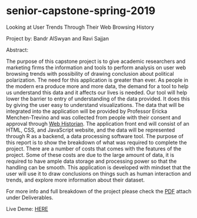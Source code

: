 # senior-capstone-spring-2019

Looking at User Trends Through Their Web Browsing History

Project by: Bandr AlSwyan and Ravi Sajjan

Abstract:

The purpose of this capstone project is to give academic researchers and marketing firms the information and tools to perform analysis on user web browsing trends with possibility of drawing conclusion about political polarization. The need for this application is greater than ever. As people in the modern era produce more and more data, the demand for a tool to help us understand this data and it affects our lives is needed. Our tool will help lower the barrier to entry of understanding of the data provided. It does this by giving the user easy to understand visualizations. The data that will be integrated into the application will be provided by Professor Ericka Menchen-Trevino and was collected from people with their consent and approval through [Web Historian](http://www.webhistorian.org/). The application front end will consist of an HTML, CSS, and JavaScript website, and the data will be represented through R as a backend, a data processing software tool. The purpose of this report is to show the breakdown of what was required to complete the project. There are a number of costs that comes with the features of the project. Some of these costs are due to the large amount of data, it is required to have ample data storage and processing power so that the handling can be smooth. This application is developed with mindset that the user will use it to draw conclusions on things such as human interaction and trends, and explore more information about their dataset.

For more info and full breakdown of the project please check the [PDF](https://github.com/balswyan/senior-capstone-spring-2019/blob/master/Deliverables/Sajjan_AlSwyan_Capstone_Project_Report.pdf) attach under Deliverables.

Live Deme: [HERE](https://rsajjan.shinyapps.io/capstone/)

